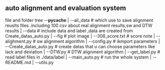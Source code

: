 auto alignment and evaluation system
--------------------------------------
file and folder tree 
 --__pycache__
| 
 --ali_data  # which use to save alignment reuslts files .including 100 csv about real alignment results,sw and DTW results
|
 --data # include data and label ,data are created from Create_datas_auto.py 
| 
 --fig  # plot image 
|
 --308_score.txt # score note 
|
 --alighment.py # sw alignment algorithm
|
 --config.py # ikmport parameters 
|
 --Create_datas_auto.py # create datas that u can choose parameters like lack and deviation
|
 --DTW.py # DTW alignment algorithm 
|
 --get_label.py # read label files in ./data/label
|
 --main_auto.py # run the whole system 
|
 --README.md
|
 --utils.py 